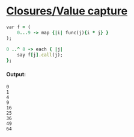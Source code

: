 [1]: http://rosettacode.org/wiki/Closures/Value_capture

# [Closures/Value capture][1]

```ruby
var f = (
    0...9 -> map {|i| func(j){i * j} }
);
 
0 ..^ 8 -> each { |j|
    say f[j].call(j);
};
```

#### Output:
```
0
1
4
9
16
25
36
49
64
```